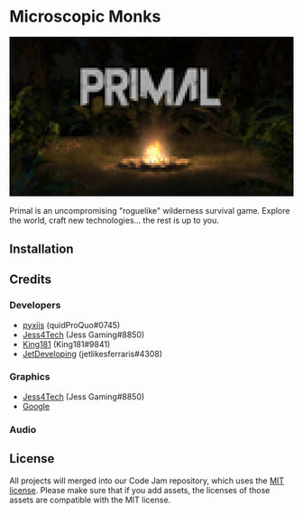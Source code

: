 # Microscopic Monks
![banner](https://raw.githubusercontent.com/pyxiis/code-jam-6/master/microscopic-monks/banner.png)

Primal is an uncompromising "roguelike" wilderness survival game. Explore the world, craft new technologies… the rest is up to you.

## Installation

## Credits
### Developers
- [pyxiis](https://github.com/pyxiis) (quidProQuo#0745)
- [Jess4Tech](https://github.com/Jess4Tech) (Jess Gaming#8850)
- [King181](https://github.com/King181) (King181#9841)
- [JetDeveloping](https://github.com/JetDeveloping) (jetlikesferraris#4308)
### Graphics
- [Jess4Tech](https://github.com/Jess4Tech) (Jess Gaming#8850)
- [Google](https://www.youtube.com/watch?v=dQw4w9WgXcQ)
### Audio

## License
All projects will merged into our Code Jam repository, which uses the [MIT license](../LICENSE). Please make sure that if you add assets, the licenses of those assets are compatible with the MIT license.